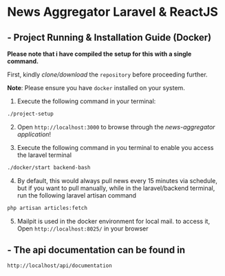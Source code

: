 

# News Aggregator Laravel & ReactJS

## - Project Running & Installation Guide (Docker)

**Please note that i have compiled the setup for this with a single command.**

First, kindly _clone/download_ the `repository` before proceeding further.

**Note**: Please ensure you have `docker` installed on your system.

1. Execute the following command in your terminal:
```bash
./project-setup
```

2. Open `http://localhost:3000` to browse through the *news-aggregator application*!

3. Execute the following command in you terminal to enable you access the laravel terminal
```bash
./docker/start backend-bash
```

4. By default, this would always pull news every 15 minutes via schedule, but if you want to pull manually, while in the laravel/backend terminal, run the following laravel artisan command
```bash
php artisan articles:fetch
```

5. Mailpit is used in the docker environment for local mail. to access it, Open `http://localhost:8025/` in your browser


## - The api documentation can be found in
`http://localhost/api/documentation`
